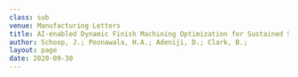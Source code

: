 ```yaml
---
class: sub
venue: Manufacturing Letters
title: AI-enabled Dynamic Finish Machining Optimization for Sustained Surface Integrity
author: Schoop, J.; Poonawala, H.A.; Adeniji, D.; Clark, B.;
layout: page
date: 2020-09-30
---
```

